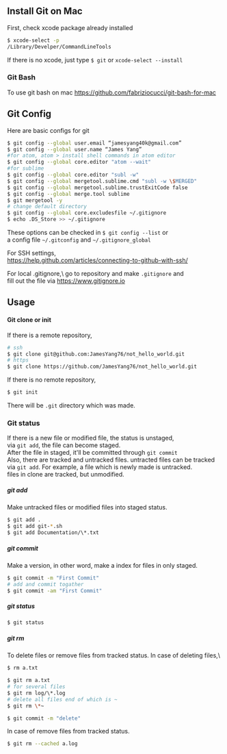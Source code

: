 ## Install Git on Mac
First, check xcode package already installed
``` bash
$ xcode-select -p
/Library/Develper/CommandLineTools
```
If there is no xcode, just type `$ git` or `xcode-select --install`
### Git Bash
To use git bash on mac
https://github.com/fabriziocucci/git-bash-for-mac


## Git Config
Here are basic configs for git
``` bash
$ git config --global user.email “jamesyang40k@gmail.com”
$ git config --global user.name “James Yang”
#for atom, atom > install shell commands in atom editor
$ git config --global core.editor "atom --wait"
#for sublime
$ git config --global core.editor "subl -w"
$ git config --global mergetool.sublime.cmd "subl -w \$MERGED"
$ git config --global mergetool.sublime.trustExitCode false
$ git config --global merge.tool sublime
$ git mergetool -y
# change default directory
$ git config --global core.excludesfile ~/.gitignore
$ echo .DS_Store >> ~/.gitignore
``` 
These options can be checked in `$ git config --list` or\
a config file `~/.gitconfig` and `~/.gitignore_global`

For SSH settings,\
https://help.github.com/articles/connecting-to-github-with-ssh/

For local .gitignore,\ 
go to repository and make `.gitignore` and\
fill out the file via https://www.gitignore.io

## Usage
#### Git clone or init
If there is a remote repository,
```bash
# ssh
$ git clone git@github.com:JamesYang76/not_hello_world.git
# https
$ git clone https://github.com/JamesYang76/not_hello_world.git

```
If there is no remote repository,
``` bash
$ git init
```  
There will be `.git` directory which was made.


### Git status
If there is a new file or modified file, the status is unstaged,\
via `git add`, the file can become staged.\
After the file in staged, it'll be committed through `git commit`\
Also, there are tracked and untracked files. 
untracted files can be tracked via `git add`. For example, a file which is newly made is untracked.\
files in clone are tracked, but unmodified.

##### git add
Make untracked files or modified files into staged status.
```bash
$ git add .
$ git add git-*.sh
$ git add Documentation/\*.txt
```
##### git commit
Make a version, in other word, make a index for files in only staged.
```bash
$ git commit -m "First Commit"
# add and commit togather
$ git commit -am "First Commit"
```
##### git status
``` bash
$ git status
```

##### git rm
To delete files or remove files from tracked status. 
In case of deleting files,\
``` bash
$ rm a.txt

$ git rm a.txt
# for several files
$ git rm log/\*.log
# delete all files end of which is ~ 
$ git rm \*~  

$ git commit -m "delete"
```
In case of remove files from tracked status.
``` bash
$ git rm --cached a.log
```
